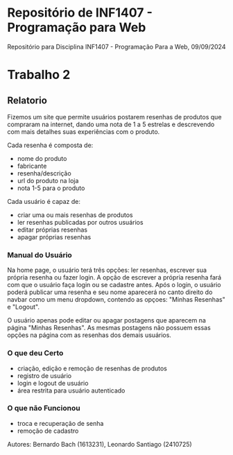 # Repositório de INF1407 - Programação para Web
Repositório para Disciplina INF1407 - Programação Para a Web, 09/09/2024


# Trabalho 2

## Relatorio
Fizemos um site que permite usuários postarem resenhas de produtos que compraram na internet, dando uma nota de 1 a 5 estrelas e descrevendo com mais detalhes suas experiências com o produto.

Cada resenha é composta de:
- nome do produto
- fabricante
- resenha/descrição
- url do produto na loja
- nota 1-5 para o produto

Cada usuário é capaz de:
- criar uma ou mais resenhas de produtos
- ler resenhas publicadas por outros usuários
- editar próprias resenhas
- apagar próprias resenhas
 

### Manual do Usuário
Na home page, o usuário terá três opções: ler resenhas, escrever sua própria resenha ou fazer login. A opção de escrever a própria resenha fará com que o usuário faça login ou se cadastre antes. Após o login, o usuário poderá publicar uma resenha e seu nome aparecerá no canto direito do navbar como um menu dropdown, contendo as opçoes: "Minhas Resenhas" e "Logout".

O usuário apenas pode editar ou apagar postagens que aparecem na página "Minhas Resenhas". As mesmas postagens não possuem essas opções na página com as resenhas dos demais usuários.

### O que deu Certo
 - criação, edição e remoção de resenhas de produtos
 - registro de usuário
 - login e logout de usuário
 - área restrita para usuário autenticado

### O que não Funcionou
 - troca e recuperação de senha
 - remoção de cadastro

Autores: Bernardo Bach (1613231), Leonardo Santiago (2410725)
